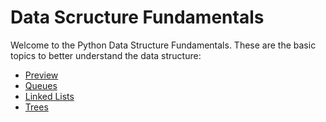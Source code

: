 # Data Scructure Fundamentals

Welcome to the Python Data Structure Fundamentals. These are the basic topics to better understand the data structure:

- [Preview](1-preview.md)
- [Queues](2-queues.md)
- [Linked Lists](3-linked_lists.md)
- [Trees](4-trees.md)
